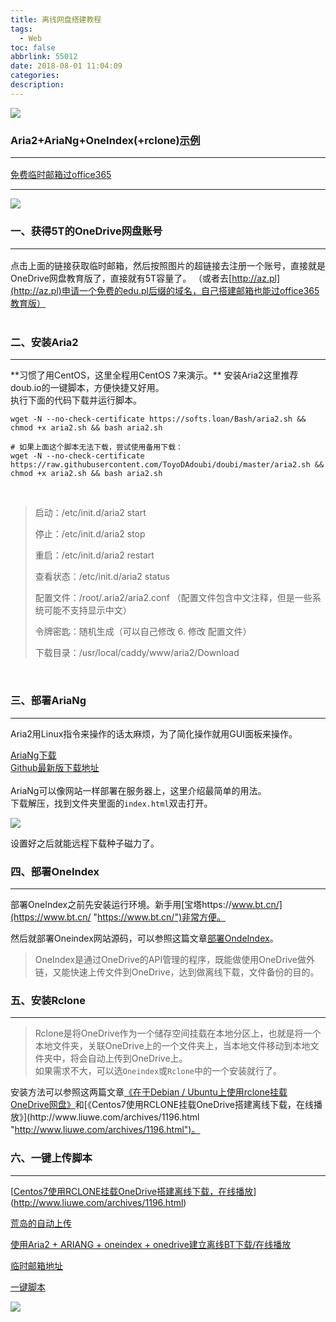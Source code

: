 ```yaml
---
title: 离线网盘搭建教程
tags:
  - Web
toc: false
abbrlink: 55012
date: 2018-08-01 11:04:09
categories:
description:
---
```

![](https://ws1.sinaimg.cn/large/e3bf8736gy1fyqg7xepfpj21260pgn41.jpg)
<!--more-->

### Aria2+AriaNg+OneIndex(+rclone)[示例](https://od.daoji.ml)<hr>

[免费临时邮箱过office365](https://im.from.io/ "免费临时邮箱过office365")

<hr>

![](https://od.daoji.ml/image/TuChuang/TIM%E5%9B%BE%E7%89%8720180731222054.png)<br/>

### 一、获得5T的OneDrive网盘账号 <hr>

点击上面的链接获取临时邮箱，然后按照图片的超链接去注册一个账号，直接就是OneDrive网盘教育版了，直接就有5T容量了。
（或者去[http://az.pl](http://az.pl)申请一个免费的edu.pl后缀的域名，自己搭建邮箱也能过office365教育版）<br/><br/>

### 二、安装Aria2
<hr>
**习惯了用CentOS，这里全程用CentOS 7来演示。**    
安装Aria2这里推荐doub.io的一键脚本，方便快捷又好用。<br>执行下面的代码下载并运行脚本。    


    wget -N --no-check-certificate https://softs.loan/Bash/aria2.sh && chmod +x aria2.sh && bash aria2.sh
     
    # 如果上面这个脚本无法下载，尝试使用备用下载：
    wget -N --no-check-certificate https://raw.githubusercontent.com/ToyoDAdoubi/doubi/master/aria2.sh && chmod +x aria2.sh && bash aria2.sh

<br>

> 启动：/etc/init.d/aria2 start
> 
> 停止：/etc/init.d/aria2 stop
> 
> 重启：/etc/init.d/aria2 restart
> 
> 查看状态：/etc/init.d/aria2 status
> 
> 配置文件：/root/.aria2/aria2.conf （配置文件包含中文注释，但是一些系统可能不支持显示中文）
> 
> 令牌密匙：随机生成（可以自己修改 6. 修改 配置文件）
> 
> 下载目录：/usr/local/caddy/www/aria2/Download

<br>

### 三、部署AriaNg
<hr>

Aria2用Linux指令来操作的话太麻烦，为了简化操作就用GUI面板来操作。<br>

[AriaNg下载](https://github.com/mayswind/AriaNg/releases/download/0.4.0/aria-ng-0.4.0.zip)     
[Github最新版下载地址](https://github.com/mayswind/AriaNg/releases/latest "https://github.com/mayswind/AriaNg/releases/latest")    
​       
AriaNg可以像网站一样部署在服务器上，这里介绍最简单的用法。     
下载解压，找到文件夹里面的`index.html`双击打开。

![](https://od.daoji.ml/image/TuChuang/TIM%E6%88%AA%E5%9B%BE20180731231439.png)


设置好之后就能远程下载种子磁力了。

### 四、部署OneIndex 
<hr>

部署OneIndex之前先安装运行环境。新手用[宝塔https://www.bt.cn/](https://www.bt.cn/ "https://www.bt.cn/")非常方便。     

然后就部署Oneindex网站源码，可以参照这篇文章[部署OndeIndex](https://www.sabia.cc/oneindex-onedrive-file-downloads.html "https://www.sabia.cc/oneindex-onedrive-file-downloads.html")。


> OneIndex是通过OneDrive的API管理的程序，既能做使用OneDrive做外链，又能快速上传文件到OneDrive，达到做离线下载，文件备份的目的。

### 五、安装Rclone
<hr>

> Rclone是将OneDrive作为一个储存空间挂载在本地分区上，也就是将一个本地文件夹，关联OneDrive上的一个文件夹上，当本地文件移动到本地文件夹中，将会自动上传到OneDrive上。      
> 如果需求不大，可以选`Oneindex`或`Rclone`中的一个安装就行了。  

安装方法可以参照这两篇文章[《在于Debian / Ubuntu上使用rclone挂载OneDrive网盘》](https://www.moerats.com/archives/491/ "https://www.moerats.com/archives/491/")和[《Centos7使用RCLONE挂载OneDrive搭建离线下载，在线播放》](http://www.liuwe.com/archives/1196.html "http://www.liuwe.com/archives/1196.html")。





### 六、一键上传脚本
<hr>

[[Centos7使用RCLONE挂载OneDrive搭建离线下载，在线播放](http://www.liuwe.com/archives/1196.html)](http://www.liuwe.com/archives/1196.html)  

[荒岛的自动上传](https://lala.im/2982.html)

[使用Aria2 + ARIANG + oneindex + onedrive建立离线BT下载/在线播放](https://www.234du.com/1171.html)

[临时邮箱地址](http://sysu.edu.pl/)

[一键脚本](https://www.sabia.cc/category/%E4%B8%80%E9%94%AE%E8%84%9A%E6%9C%AC)

<img src='https://od.daoji.ml/image/TuChuang/%E7%A6%BB%E7%BA%BF%E6%B5%81%E7%A8%8B%E5%9B%BE.png' />